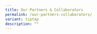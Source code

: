 ```yaml
---
title: Our Partners & Collaborators
permalink: /our-partners-collaborators/
variant: tiptap
description: ""
---
```


